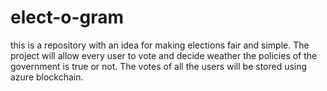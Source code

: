 # elect-o-gram
this is a repository with an idea for making elections fair and simple.
The project will allow every user to vote and decide weather the policies of the government is true or not.
The votes of all the users will be stored using azure blockchain.
